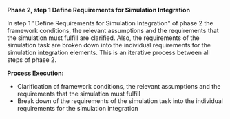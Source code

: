 **Phase 2, step 1 Define Requirements for Simulation Integration**

In step 1 "Define Requirements for Simulation Integration" of phase 2 the framework conditions, the relevant assumptions and the requirements that the simulation must fulfill are clarified. Also, the requirements of the simulation task are broken down into the individual requirements for the simulation integration elements. This is an iterative process between all steps of phase 2.

**Process Execution:**
- Clarification of framework conditions, the relevant assumptions and the requirements that the simulation must fulfill
- Break down of the requirements of the simulation task into the individual requirements for the simulation integration
